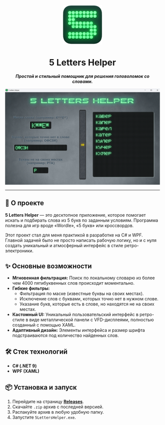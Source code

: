 <p align="center">
  <a href="5LettersHelper/Assets/icon_readme.webp">
    <img src="5LettersHelper/Assets/icon_readme.webp" alt="Логотип приложения" width="128">
  </a>
</p>
<h1 align="center">5 Letters Helper</h1>
<p align="center">
  <strong><i>Простой и стильный помощник для решения головоломок со словами.</i></strong>
</p>
<p align="center">
  <a href="5LettersHelper/Assets/interface_screenshot.webp">
    <img src="5LettersHelper/Assets/interface_screenshot.webp" alt="Интерфейс 5 Letters Helper">
  </a>
</p>

---

## 🚀 О проекте

**5 Letters Helper** — это десктопное приложение, которое помогает искать и подбирать слова из 5 букв по заданным условиям. Программа полезна для игр вроде «Wordle», «5 букв» или кроссвордов.

Этот проект стал для меня практикой в разработке на C# и WPF. Главной задачей было не просто написать рабочую логику, но и с нуля создать уникальный и атмосферный интерфейс в стиле ретро-электроники.

## ✨ Основные возможности

* **Мгновенная фильтрация:** Поиск по локальному словарю из более чем 4000 пятибуквенных слов происходит моментально.
* **Гибкие фильтры:**
    * Фильтрация по маске (известные буквы на своих местах).
    * Исключение слов с буквами, которых точно нет в нужном слове.
    * Указание букв, которые есть в слове, но находятся не на своих местах.
* **Кастомный UI:** Уникальный пользовательский интерфейс в ретро-стиле в виде металлической панели с VFD-дисплеями, полностью созданный с помощью XAML.
* **Адаптивный дизайн:** Элементы интерфейса и размер шрифта подстраиваются под количество найденных слов.

## 🛠️ Стек технологий

* **C# (.NET 9)**
* **WPF (XAML)**

## 📦 Установка и запуск

1.  Перейдите на страницу **[Releases](https://github.com/Coupsoul/5LettersHelper/releases)**.
2.  Скачайте `.zip` архив с последней версией.
3.  Распакуйте архив в любую удобную папку.
4.  Запустите `5LettersHelper.exe`.